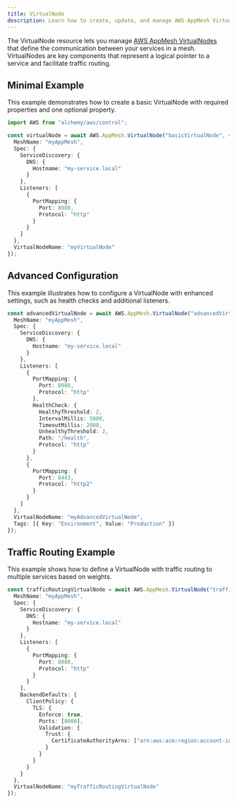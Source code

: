 ```yaml
---
title: VirtualNode
description: Learn how to create, update, and manage AWS AppMesh VirtualNodes using Alchemy Cloud Control.
---
```


The VirtualNode resource lets you manage [AWS AppMesh VirtualNodes](https://docs.aws.amazon.com/appmesh/latest/userguide/) that define the communication between your services in a mesh. VirtualNodes are key components that represent a logical pointer to a service and facilitate traffic routing.

## Minimal Example

This example demonstrates how to create a basic VirtualNode with required properties and one optional property.

```ts
import AWS from "alchemy/aws/control";

const virtualNode = await AWS.AppMesh.VirtualNode("basicVirtualNode", {
  MeshName: "myAppMesh",
  Spec: {
    ServiceDiscovery: {
      DNS: {
        Hostname: "my-service.local"
      }
    },
    Listeners: [
      {
        PortMapping: {
          Port: 8080,
          Protocol: "http"
        }
      }
    ]
  },
  VirtualNodeName: "myVirtualNode"
});
```

## Advanced Configuration

This example illustrates how to configure a VirtualNode with enhanced settings, such as health checks and additional listeners.

```ts
const advancedVirtualNode = await AWS.AppMesh.VirtualNode("advancedVirtualNode", {
  MeshName: "myAppMesh",
  Spec: {
    ServiceDiscovery: {
      DNS: {
        Hostname: "my-service.local"
      }
    },
    Listeners: [
      {
        PortMapping: {
          Port: 8080,
          Protocol: "http"
        },
        HealthCheck: {
          HealthyThreshold: 2,
          IntervalMillis: 5000,
          TimeoutMillis: 2000,
          UnhealthyThreshold: 2,
          Path: "/health",
          Protocol: "http"
        }
      },
      {
        PortMapping: {
          Port: 8443,
          Protocol: "http2"
        }
      }
    ]
  },
  VirtualNodeName: "myAdvancedVirtualNode",
  Tags: [{ Key: "Environment", Value: "Production" }]
});
```

## Traffic Routing Example

This example shows how to define a VirtualNode with traffic routing to multiple services based on weights.

```ts
const trafficRoutingVirtualNode = await AWS.AppMesh.VirtualNode("trafficRoutingVirtualNode", {
  MeshName: "myAppMesh",
  Spec: {
    ServiceDiscovery: {
      DNS: {
        Hostname: "my-service.local"
      }
    },
    Listeners: [
      {
        PortMapping: {
          Port: 8080,
          Protocol: "http"
        }
      }
    ],
    BackendDefaults: {
      ClientPolicy: {
        TLS: {
          Enforce: true,
          Ports: [8080],
          Validation: {
            Trust: {
              CertificateAuthorityArns: ["arn:aws:acm:region:account-id:certificate/certificate-id"]
            }
          }
        }
      }
    }
  },
  VirtualNodeName: "myTrafficRoutingVirtualNode"
});
```